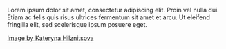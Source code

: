 Lorem ipsum dolor sit amet, consectetur adipiscing elit. Proin vel nulla dui. Etiam ac felis quis risus ultrices fermentum sit amet et arcu. Ut eleifend fringilla elit, sed scelerisque ipsum posuere eget.

[Image by Kateryna Hilznitsova](https://unsplash.com/photos/vET0HL9G1ew)
